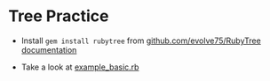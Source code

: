 # Tree Practice

+ Install `gem install rubytree` from [github.com/evolve75/RubyTree](github.com/evolve75/RubyTree)  [documentation](http://rubytree.anupamsg.me/)

+ Take a look at [example_basic.rb](https://github.com/evolve75/RubyTree/blob/master/examples/example_basic.rb) 
